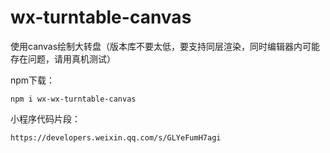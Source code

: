 # wx-turntable-canvas
使用canvas绘制大转盘（版本库不要太低，要支持同层渲染，同时编辑器内可能存在问题，请用真机测试）

npm下载：
```
npm i wx-wx-turntable-canvas
```  
小程序代码片段：
```
https://developers.weixin.qq.com/s/GLYeFumH7agi
```  